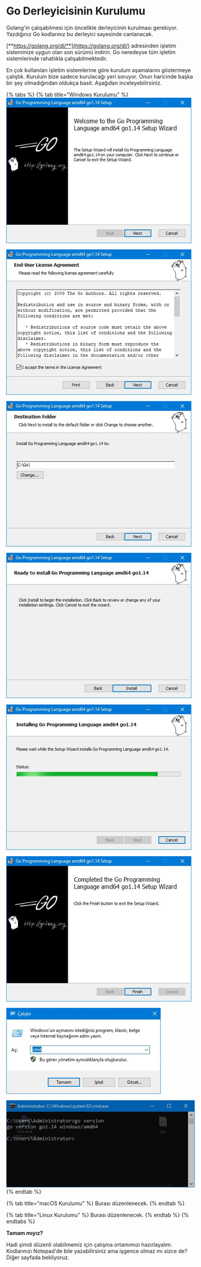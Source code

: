 # Go Derleyicisinin Kurulumu

Golang'in çalışabilmesi için öncelikle derleyicinin kurulması gerekiyor. Yazdığınız Go kodlarınız bu derleyici sayesinde canlanacak.

[**https://golang.org/dl/**](https://golang.org/dl/) adresinden işletim sisteminize uygun olan son sürümü indirin. Go neredeyse tüm işletim sistemlerinde rahatlıkla çalışabilmektedir.

En çok kullanılan işletim sistemlerine göre kurulum aşamalarını göstermeye çalıştık. Kurulum bize sadece kurulacağı yeri soruyor. Onun haricinde başka bir şey olmadığından oldukça basit. Aşağıdan inceleyebilirsiniz.

{% tabs %}
{% tab title="Windows Kurulumu" %}
![&#x130;ndirdi&#x11F;imiz kurulum dosyas&#x131;n&#x131; &#xE7;al&#x131;&#x15F;t&#x131;r&#x131;yoruz.](../.gitbook/assets/go-kurulum-1.jpg)

![Lisans s&#xF6;zle&#x15F;mesini kabul ediyoruz.](../.gitbook/assets/go-kurulum-2.jpg)

![Go derleyicisinin kurulaca&#x11F;&#x131; yeri belirliyoruz.](../.gitbook/assets/go-kurulum-3.jpg)

![Kuruluma ba&#x15F;l&#x131;yoruz.](../.gitbook/assets/go-kurulum-4.jpg)

![Kurulum gayet k&#x131;sa bir s&#xFC;rede tamamlan&#x131;yor.](../.gitbook/assets/go-kurulum-5.jpg)

![Kurulumumuz tamamland&#x131;.](../.gitbook/assets/go-kurulum-6.jpg)

![Klavyemizden Windows+R kombinasyonunu kullanarak komut istemini &#xE7;al&#x131;&#x15F;t&#x131;r&#x131;yoruz.](../.gitbook/assets/go-kurulum-7.jpg)

![Komut istemine go version yazd&#x131;&#x11F;&#x131;m&#x131;zda versiyon numaram&#x131;z&#x131; g&#xF6;rebiliyorsak e&#x11F;er kurulumumuz ba&#x15F;ar&#x131;yla tamamlanm&#x131;&#x15F; demektir.](../.gitbook/assets/go-kurulum-8.jpg)
{% endtab %}

{% tab title="macOS Kurulumu" %}
Burası düzenlenecek.
{% endtab %}

{% tab title="Linux Kurulumu" %}
Burası düzenlenecek.
{% endtab %}
{% endtabs %}

**Tamam mıyız?**

Hadi şimdi düzenli olabilmemiz için çalışma ortamımızı hazırlayalım. Kodlarınızı Notepad'de bile yazabilirsiniz ama işgence olmaz mı sizce de? Diğer sayfada bekliyoruz.

